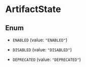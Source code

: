 

# ArtifactState

## Enum


* `ENABLED` (value: `"ENABLED"`)

* `DISABLED` (value: `"DISABLED"`)

* `DEPRECATED` (value: `"DEPRECATED"`)



